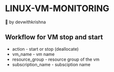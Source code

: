 # LINUX-VM-MONITORING

:pushpin: by devwithkrishna

## Workflow for VM stop and start

* action - start or stop (deallocate)
* vm_name - vm name
* resource_group - resource group of the vm
* subscription_name - subsciption name

